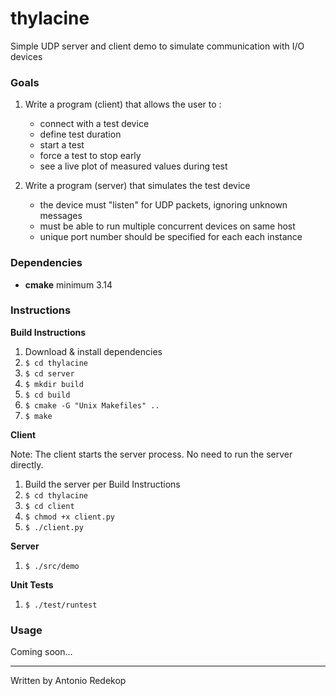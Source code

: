 # thylacine

Simple UDP server and client demo to simulate communication with I/O devices

### Goals

1. Write a program (client) that allows the user to :
   - connect with a test device
   - define test duration
   - start a test
   - force a test to stop early
   - see a live plot of measured values during test

2. Write a program (server) that simulates the test device
   - the device must "listen" for UDP packets, ignoring unknown messages
   - must be able to run multiple concurrent devices on same host   
   - unique port number should be specified for each each instance

### Dependencies
- **cmake** minimum 3.14

### Instructions

**Build Instructions**

1.  Download & install dependencies
2.  `$ cd thylacine`
3.  `$ cd server`
4.  `$ mkdir build`
5.  `$ cd build`
6.  `$ cmake -G "Unix Makefiles" ..`
7.  `$ make`

**Client**

Note: The client starts the server process. No need to run
the server directly.

1.  Build the server per Build Instructions 
2.  `$ cd thylacine`
3.  `$ cd client`
4.  `$ chmod +x client.py`
5.  `$ ./client.py`

**Server**
1.  `$ ./src/demo`

**Unit Tests**
1.  `$ ./test/runtest`

### Usage

Coming soon...

---

Written by Antonio Redekop